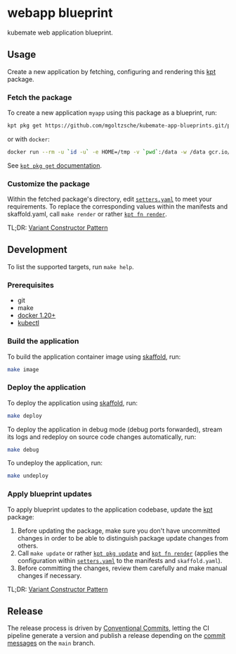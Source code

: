 # webapp blueprint

kubemate web application blueprint.

## Usage
Create a new application by fetching, configuring and rendering this [kpt](https://kpt.dev/) package.

### Fetch the package
To create a new application `myapp` using this package as a blueprint, run:
```sh
kpt pkg get https://github.com/mgoltzsche/kubemate-app-blueprints.git/packages/webapp[@VERSION] myapp
```

or with `docker`:
```sh
docker run --rm -u `id -u` -e HOME=/tmp -v `pwd`:/data -w /data gcr.io/kpt-dev/kpt:v1.0.0-beta.21 pkg get https://github.com/mgoltzsche/kubemate-app-blueprints.git/packages/webapp myapp
```

See [`kpt pkg get` documentation](https://kpt.dev/reference/cli/pkg/get/).

### Customize the package
Within the fetched package's directory, edit [`setters.yaml`](./setters.yaml) to meet your requirements.
To replace the corresponding values within the manifests and skaffold.yaml, call `make render` or rather [`kpt fn render`](https://kpt.dev/reference/cli/fn/render/).

TL;DR: [Variant Constructor Pattern](https://kpt.dev/guides/variant-constructor-pattern)

## Development

To list the supported targets, run `make help`.

### Prerequisites

* git
* make
* [docker 1.20+](https://docs.docker.com/engine/install/)
* [kubectl](https://kubernetes.io/docs/tasks/tools/#kubectl)

### Build the application
To build the application container image using [skaffold](https://skaffold.dev), run:
```sh
make image
```

### Deploy the application
To deploy the application using [skaffold](https://skaffold.dev), run:
```sh
make deploy
```
To deploy the application in debug mode (debug ports forwarded), stream its logs and redeploy on source code changes automatically, run:
```sh
make debug
```

To undeploy the application, run:
```sh
make undeploy
```

### Apply blueprint updates
To apply blueprint updates to the application codebase, update the [kpt](https://kpt.dev/) package:
1. Before updating the package, make sure you don't have uncommitted changes in order to be able to distinguish package update changes from others.
2. Call `make update` or rather [`kpt pkg update`](https://kpt.dev/reference/cli/pkg/update/) and [`kpt fn render`](https://kpt.dev/reference/cli/fn/render/) (applies the configuration within [`setters.yaml`](./setters.yaml) to the manifests and `skaffold.yaml`).
3. Before committing the changes, review them carefully and make manual changes if necessary.

TL;DR: [Variant Constructor Pattern](https://kpt.dev/guides/variant-constructor-pattern)

## Release

The release process is driven by [Conventional Commits](https://www.conventionalcommits.org/en/v1.0.0-beta.4/), letting the CI pipeline generate a version and publish a release depending on the [commit messages](https://semantic-release.gitbook.io/semantic-release/#commit-message-format) on the `main` branch.
